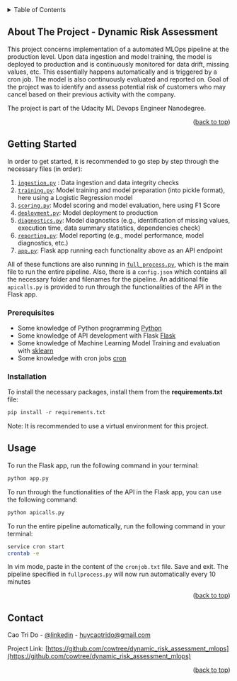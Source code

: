 
<!-- TABLE OF CONTENTS -->
<details>
  <summary>Table of Contents</summary>
  <ol>
    <li>
      <a href="#about-the-project">About The Project</a>
    <li>
      <a href="#getting-started">Getting Started</a>
      <ul>
        <li><a href="#prerequisites">Prerequisites</a></li>
        <li><a href="#installation">Installation</a></li>
      </ul>
    </li>
    <li><a href="#contact">Contact</a></li>
  </ol>
</details>


<!-- ABOUT THE PROJECT -->
## About The Project - Dynamic Risk Assessment

This project concerns implementation of a automated MLOps pipeline at the production level.
Upon data ingestion and model training, the model is deployed to production and is continuously monitored for data drift, missing values, etc. This essentially happens automatically and is triggered by a cron job. The model is also continuously evaluated and reported on.
Goal of the project was to identify and assess potential risk of customers who may cancel based on their previous activity with the company. <nbr>

The project is part of the Udacity ML Devops Engineer Nanodegree.

<p align="right">(<a href="#readme-top">back to top</a>)</p>

<!-- GETTING STARTED -->
## Getting Started

In order to get started, it is recommended to go step by step through the necessary files (in order):
1. [```ingestion.py```](ingestion.py) : Data ingestion and data integrity checks
2. [```training.py```](training.py): Model training and model preparation (into pickle format), here using a Logistic Regression model
3. [```scoring.py```](scoring.py): Model scoring and model evaluation, here using F1 Score
4. [```deployment.py```](deployment.py): Model deployment to production
5. [```diagnostics.py```](diagnostics.py): Model diagnostics (e.g., identification of missing values, execution time, data summary statistics, dependencies check)
6. [```reporting.py```](reporting.py): Model reporting (e.g., model performance, model diagnostics, etc.)
7. [```app.py```](app.py): Flask app running each functionality above as an API endpoint

All of these functions are also running in [```full_process.py```](fullprocess.py), which is the main file to run the entire pipeline. Also, there is a ```config.json``` which contains all the necessary folder and filenames for the pipeline. An additional file ```apicalls.py``` is provided to run through the functionalities of the API in the Flask app. 

### Prerequisites

- Some knowledge of Python programming [Python](https://www.python.org/)
- Some knowledge of API development with Flask [Flask](https://flask.palletsprojects.com/en/1.1.x/)
- Some knowledge of Machine Learning Model Training and evaluation with [sklearn](https://scikit-learn.org/stable/)
- Some knowledge with cron jobs [cron](https://en.wikipedia.org/wiki/Cron)

### Installation

To install the necessary packages, install them from the **requirements.txt** file:

```python
pip install -r requirements.txt
```

Note: It is recommended to use a virtual environment for this project.

<!-- USAGE EXAMPLES -->
## Usage

To run the Flask app, run the following command in your terminal:

```python
python app.py
```

To run through the functionalities of the API in the Flask app, you can use the following command:

```python
python apicalls.py
```

To run the entire pipeline automatically, run the following command in your terminal:

```sh
service cron start
crontab -e
```
In vim mode, paste in the content of the ```cronjob.txt``` file. Save and exit. The pipeline specified in ```fullprocess.py``` will now run automatically every 10 minutes

<p align="right">(<a href="#readme-top">back to top</a>)</p>


<!-- CONTACT -->
## Contact

Cao Tri Do - [@linkedin](https://www.linkedin.com/in/caotrido/) - huycaotrido@gmail.com

Project Link: [https://github.com/cowtree/dynamic_risk_assessment_mlops](https://github.com/cowtree/dynamic_risk_assessment_mlops)

<p align="right">(<a href="#readme-top">back to top</a>)</p>
